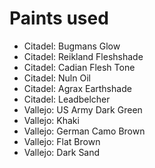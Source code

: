 # Paints used

- Citadel: Bugmans Glow
- Citadel: Reikland Fleshshade
- Citadel: Cadian Flesh Tone
- Citadel: Nuln Oil
- Citadel: Agrax Earthshade
- Citadel: Leadbelcher
- Vallejo: US Army Dark Green
- Vallejo: Khaki
- Vallejo: German Camo Brown
- Vallejo: Flat Brown
- Vallejo: Dark Sand